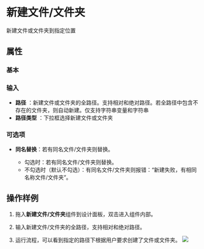 # 新建文件/文件夹

新建文件或文件夹到指定位置

## 属性
### 基本

### 输入

- **路径** ：新建文件或文件夹的全路径。支持相对和绝对路径。若全路径中包含不存在的文件夹，则自动新建。仅支持字符串变量和字符串
- **路径类型** ：下拉框选择新建文件或文件夹
  
### 可选项
- **同名替换**：若有同名文件/文件夹则替换。

   - 勾选时：若有同名文件/文件夹则替换。
   - 不勾选时（默认不勾选）：有同名文件/文件夹则报错：“新建失败，有相同名称文件/文件夹”。
## 操作样例
1. 拖入**新建文件/文件夹**组件到设计面板，双击进入组件内部。

2. 输入新建文件/文件夹的全路径，支持相对和绝对路径。

3. 运行流程，可以看到指定的路径下根据用户要求创建了文件或文件夹。
![](https://docimages.blob.core.chinacloudapi.cn/images/Activities/newFile.png)